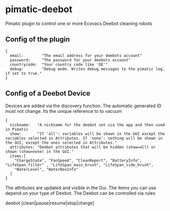 # pimatic-deebot
Pimatic plugin to control one or more Ecovacs Deebot cleaning robots

## Config of the plugin
```
{
  email:        "The email address for your deebots account"
  password:     "The password for your deebots account"
  countrycode:  "Your country code like 'DE'"
  debug:        "Debug mode. Writes debug messages to the pimatic log, if set to true."
}
```

## Config of a Deebot Device

Devices are added via the discovery function.
The automatic generated ID must not change. Its the unique reference to to vacuum

```
{
  nickname:   "A nickname for the deebot set via the app and then used in Pimatic
  show:       "If 'all': variables will be shown in the GUI except the variables selected in Attributes. If 'none': nothing will be shown in the GUI, except the ones selected in Attributes."
  attributes: "Deebot attributes that will be hidden (show=all) or shown (show=none) in the GUI."
  items:[
    "ChargeState", "FanSpeed", "CleanReport", "BatteryInfo",      "LifeSpan_filter" , "LifeSpan_main_brush", "LifeSpan_side_brush",
    "WaterLevel", "WaterBoxInfo"
  ]
}
```

The attributes are updated and visible in the Gui. The items you can use depend on your type of Deebot.
The Deebot can be controlled via rules

deebot <Pimatic DeebBot ID> [clean|pause|resume|stop|charge]
